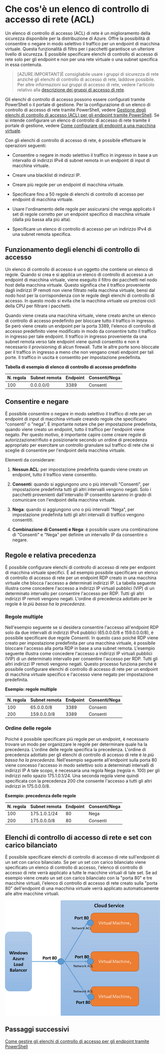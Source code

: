 <properties 
   pageTitle="Che cos'è un elenco di controllo di accesso di rete (ACL)"
   description="Informazioni sugli elenchi di controllo di accesso"
   services="virtual-network"
   documentationCenter="na"
   authors="telmosampaio"
   manager="carolz"
   editor="tysonn" />
<tags 
   ms.service="virtual-network"
   ms.devlang="na"
   ms.topic="article"
   ms.tgt_pltfrm="na"
   ms.workload="infrastructure-services"
   ms.date="06/08/2015"
   ms.author="telmos" />

# Che cos'è un elenco di controllo di accesso di rete (ACL)

Un elenco di controllo di accesso (ACL) di rete è un miglioramento della sicurezza disponibile per la distribuzione di Azure. Offre la possibilità di consentire o negare in modo selettivo il traffico per un endpoint di macchina virtuale. Questa funzionalità di filtro per i pacchetti garantisce un ulteriore livello di sicurezza. È possibile specificare elenchi di controllo di accesso di rete solo per gli endpoint e non per una rete virtuale o una subnet specifica in essa contenuta.

> [AZURE.IMPORTANT]È consigliabile usare i gruppi di sicurezza di rete anziché gli elenchi di controllo di accesso di rete, laddove possibile. Per altre informazioni sui gruppi di accesso di rete, vedere l'articolo relativo alla [descrizione dei gruppi di accesso di rete](../virtual-network-nsg).

Gli elenchi di controllo di accesso possono essere configurati tramite PowerShell o il portale di gestione. Per la configurazione di un elenco di controllo di accesso di rete tramite PowerShell, vedere [Gestione degli elenchi di controllo di accesso (ACL) per gli endpoint tramite PowerShell](https://msdn.microsoft.com/library/azure/dn376543.aspx). Se si intende configurare un elenco di controllo di accesso di rete tramite il portale di gestione, vedere [Come configurare gli endpoint a una macchina virtuale](../virtual-machines-set-up-endpoints/).

Con gli elenchi di controllo di accesso di rete, è possibile effettuare le operazioni seguenti:

- Consentire o negare in modo selettivo il traffico in ingresso in base a un intervallo di indirizzi IPv4 di subnet remota in un endpoint di input di macchina virtuale.

- Creare una blacklist di indirizzi IP.

- Creare più regole per un endpoint di macchina virtuale.

- Specificare fino a 50 regole di elenchi di controllo di accesso per endpoint di macchina virtuale.

- Usare l'ordinamento delle regole per assicurarsi che venga applicato il set di regole corretto per un endpoint specifico di macchina virtuale (dalla più bassa alla più alta).

- Specificare un elenco di controllo di accesso per un indirizzo IPv4 di una subnet remota specifica.

## Funzionamento degli elenchi di controllo di accesso

Un elenco di controllo di accesso è un oggetto che contiene un elenco di regole. Quando si crea e si applica un elenco di controllo di accesso a un endpoint di macchina virtuale, viene eseguito il filtro dei pacchetti nel nodo host della macchina virtuale. Questo significa che il traffico proveniente dagli indirizzi IP remoti non viene filtrato nella macchina virtuale, bensì dal nodo host per la corrispondenza con le regole degli elenchi di controllo di accesso. In questo modo si evita che la macchina virtuale usi preziosi cicli della CPU per filtrare i pacchetti.

Quando viene creata una macchina virtuale, viene creato anche un elenco di controllo di accesso predefinito per bloccare tutto il traffico in ingresso. Se però viene creato un endpoint per la porta 3389, l'elenco di controllo di accesso predefinito viene modificato in modo da consentire tutto il traffico in ingresso per tale endpoint. Il traffico in ingresso proveniente da una subnet remota verso tale endpoint viene quindi consentito e non è necessario il provisioning di alcun firewall. Tutte le altre porte sono bloccate per il traffico in ingresso a meno che non vengano creati endpoint per tali porte. Il traffico in uscita è consentito per impostazione predefinita.

**Tabella di esempio di elenco di controllo di accesso predefinito**

| **N. regola** | **Subnet remota** | **Endpoint** | **Consenti/Nega** |
|--------|---------------|----------|-------------|
| 100 | 0.0.0.0/0 | 3389 | Consenti |

## Consentire e negare

È possibile consentire o negare in modo selettivo il traffico di rete per un endpoint di input di macchina virtuale creando regole che specificano "consenti" o "nega". È importante notare che per impostazione predefinita, quando viene creato un endpoint, tutto il traffico per l'endpoint viene negato. Per questo motivo, è importante capire come creare regole di autorizzazione/rifiuto e posizionarle secondo un ordine di precedenza appropriato per esercitare un controllo granulare sul traffico di rete che si sceglie di consentire per l'endpoint della macchina virtuale.

Elementi da considerare:

1. **Nessun ACL**: per impostazione predefinita quando viene creato un endpoint, tutto il traffico viene consentito.

1. **Consenti**: quando si aggiungono uno o più intervalli "Consenti", per impostazione predefinita tutti gli altri intervalli vengono negati. Solo i pacchetti provenienti dall'intervallo IP consentito saranno in grado di comunicare con l'endpoint della macchina virtuale.

1. **Nega**: quando si aggiungono uno o più intervalli "Nega", per impostazione predefinita tutti gli altri intervalli di traffico vengono consentiti.

1. **Combinazione di Consenti e Nega**: è possibile usare una combinazione di "Consenti" e "Nega" per definire un intervallo IP da consentire o negare.

## Regole e relativa precedenza

È possibile configurare elenchi di controllo di accesso di rete per endpoint di macchina virtuale specifici. È ad esempio possibile specificare un elenco di controllo di accesso di rete per un endpoint RDP creato in una macchina virtuale che blocca l'accesso a determinati indirizzi IP. La tabella seguente illustra come concedere l'accesso a indirizzi IP virtuali pubblici (VIP) di un determinato intervallo per consentire l'accesso per RDP. Tutti gli altri indirizzi IP remoti vengono negati. L'ordine di precedenza adottato per le regole è *la più bassa ha la precedenza*.

### Regole multiple

Nell'esempio seguente se si desidera consentire l'accesso all'endpoint RDP solo da due intervalli di indirizzi IPv4 pubblici (65.0.0.0/8 e 159.0.0.0/8), è possibile specificare due regole *Consenti*. In questo caso poiché RDP viene creato per impostazione predefinita per una macchina virtuale, è possibile bloccare l'accesso alla porta RDP in base a una subnet remota. L'esempio seguente illustra come concedere l'accesso a indirizzi IP virtuali pubblici (VIP) di un determinato intervallo per consentire l'accesso per RDP. Tutti gli altri indirizzi IP remoti vengono negati. Questo processo funziona perché è possibile configurare elenchi di controllo di accesso di rete per un endpoint di macchina virtuale specifico e l'accesso viene negato per impostazione predefinita.

**Esempio: regole multiple**

| **N. regola** | **Subnet remota** | **Endpoint** | **Consenti/Nega** |
|--------|---------------|----------|-------------|
| 100 | 65.0.0.0/8 | 3389 | Consenti |
| 200 | 159.0.0.0/8 | 3389 | Consenti |

### Ordine delle regole

Poiché è possibile specificare più regole per un endpoint, è necessario trovare un modo per organizzare le regole per determinare quale ha la precedenza. L'ordine delle regole specifica la precedenza. L'ordine di precedenza adottato per gli elenchi di controllo di accesso di rete è *la più bassa ha la precedenza*. Nell'esempio seguente all'endpoint sulla porta 80 viene concesso l'accesso in modo selettivo solo a determinati intervalli di indirizzi IP A tale scopo, è necessaria una regola Nega (regola n. 100) per gli indirizzi nello spazio 175.1.0.1/24. Una seconda regola viene quindi specificata con la precedenza 200 che consente l'accesso a tutti gli altri indirizzi in 175.0.0.0/8.

**Esempio: precedenza delle regole**

| **N. regola** | **Subnet remota** | **Endpoint** | **Consenti/Nega** |
|--------|---------------|----------|-------------|
| 100 | 175.1.0.1/24 | 80 | Nega |
| 200 | 175.0.0.0/8 | 80 | Consenti |

## Elenchi di controllo di accesso di rete e set con carico bilanciato

È possibile specificare elenchi di controllo di accesso di rete sull'endpoint di un set con carico bilanciato. Se per un set con carico bilanciato viene specificato un elenco di controllo di accesso, l'elenco di controllo di accesso di rete verrà applicato a tutte le macchine virtuali di tale set. Se ad esempio viene creato un set con carico bilanciato con la "porta 80" e tre macchine virtuali, l'elenco di controllo di accesso di rete creato sulla "porta 80" dell'endpoint di una macchina virtuale verrà applicato automaticamente alle altre macchine virtuali.

![Elenchi di controllo di accesso di rete e set con carico bilanciato](./media/virtual-networks-acl/IC674733.png)

## Passaggi successivi

[Come gestire gli elenchi di controllo di accesso per gli endpoint tramite PowerShell](../virtual-networks-acl-powershell)

<!---HONumber=62-->